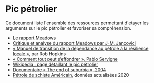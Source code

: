 # Pic pétrolier

Ce document liste l'ensemble des ressources permettant d'etayer les arguments sur le pic pétrolier et favoriser sa compréhension.

- [Le rapport Meadows](http://www.clubofrome.org/report/the-limits-to-growth/)
- [Critique et analyse du rapport Meadows par J-M. Jancovici](https://jancovici.com/recension-de-lectures/societes/rapport-du-club-de-rome-the-limits-of-growth-1972/)
- [« Manuel de transition de la dépendance au pétrole à la résilience locale »](https://ecosociete.org/livres/manuel-de-transition), par Rob Hopkins
- [« Comment tout peut s’effondrer », Pablo Servigne](https://pabloservigne.com/comment-tout-peut-seffondrer/)
- [Wikipédia : page détaillant le pic pétrolier](https://fr.wikipedia.org/wiki/Pic_p%C3%A9trolier/)
- [Documentaire « The end of suburbia », 2004](https://www.youtube.com/watch?v=S7zrH1971fI)
- [Pétrole de schiste Américain](https://www.linkedin.com/posts/jean-marc-jancovici_p%C3%A9trole-%C3%A9pisode-4-au-lieu-daugmenter-activity-6667346764670074880-R2mJ/), données actualisées 2020
